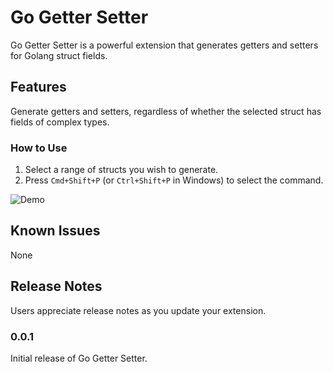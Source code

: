 # Go Getter Setter

Go Getter Setter is a powerful extension that generates getters and setters for Golang struct fields.

## Features

Generate getters and setters, regardless of whether the selected struct has fields of complex types.

### How to Use
1. Select a range of structs you wish to generate.
2. Press `Cmd+Shift+P` (or `Ctrl+Shift+P` in Windows) to select the command.

![Demo](https://github.com/H0R15H0/go-getter-setter/blob/main/images/go-getter-setter.gif?raw=true)

## Known Issues

None

## Release Notes

Users appreciate release notes as you update your extension.

### 0.0.1

Initial release of Go Getter Setter.
